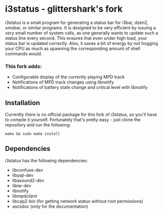 i3status - glittershark's fork
==============================

i3status is a small program for generating a status bar for i3bar, dzen2,
xmobar, or similar programs. It is designed to be very efficient by issuing a
very small number of system calls, as one generally wants to update such a
status line every second. This ensures that even under high load, your status
bar is updated correctly. Also, it saves a bit of energy by not hogging your
CPU as much as spawning the corresponding amount of shell commands would.

### This fork adds:

- Configurable display of the currently playing MPD track
- Notifications of MPD track changes using libnotify
- Notifications of battery state change and critical level with libnotify

## Installation

Currently there is no official package for this fork of i3status, so you'll have
to compile it yourself. Fortunately that's pretty easy - just clone the
repository and run the following:

```
make && sudo make install
```

## Dependencies

i3status has the following dependencies:
- libconfuse-dev
- libyajl-dev
- libasound2-dev
- libiw-dev
- libnotify
- libmpdclient
- libcap2-bin (for getting network status without root permissions)
- asciidoc (only for the documentation)

